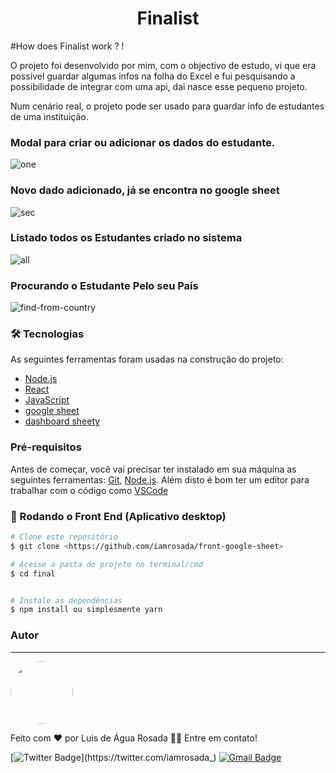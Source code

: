 
<h1 align="center">Finalist</h1>

#How does Finalist work ? !

O projeto foi desenvolvido por mim, com o objectivo de estudo, vi que era possível guardar algumas infos na folha do Excel e fui pesquisando a possibilidade de integrar com uma api, dai nasce esse pequeno projeto.  

Num cenário real, o projeto pode ser usado para guardar info de estudantes de uma instituição.

### Modal para criar ou adicionar os dados do estudante.
![one](https://user-images.githubusercontent.com/59142372/174437678-0934b223-4230-43f7-ae51-a54cb58cc7a6.png)

### Novo dado adicionado, já se encontra no google sheet
![sec](https://user-images.githubusercontent.com/59142372/174437690-89cbd370-2e1b-4d92-a120-14afec3c4bf8.png)

### Listado todos os Estudantes criado no sistema
![all](https://user-images.githubusercontent.com/59142372/174437755-11dc2c30-af53-4496-9129-355de3bd9677.png)

### Procurando o Estudante Pelo seu País
![find-from-country](https://user-images.githubusercontent.com/59142372/174438038-e688bb93-8563-44dd-91c9-5a31ba89b0b3.png)


### 🛠 Tecnologias

As seguintes ferramentas foram usadas na construção do projeto:

- [Node.js](https://nodejs.org/en/)
- [React](https://pt-br.reactjs.org/)
- [JavaScript](https://developer.mozilla.org/pt-BR/docs/Web/JavaScript)
- [google sheet](https://sheetdb.io/)
- [dashboard sheety](https://dashboard.sheety.co/login)

### Pré-requisitos

Antes de começar, você vai precisar ter instalado em sua máquina as seguintes ferramentas:
[Git](https://git-scm.com), [Node.js](https://nodejs.org/en/).
Além disto é bom ter um editor para trabalhar com o código como [VSCode](https://code.visualstudio.com/)




### 🎲 Rodando o Front End (Aplicativo desktop)

```bash
# Clone este repositório
$ git clone <https://github.com/iamrosada/front-google-sheet>

# Acesse a pasta do projeto no terminal/cmd
$ cd final


# Instale as dependências
$ npm install ou simplesmente yarn

```

### Autor

---

 <img style="border-radius: 50%;" src="https://avatars.githubusercontent.com/u/59142372?v=4" width="100px;" alt=""/>
 <br />

Feito com ❤️ por Luis de Água Rosada 👋🏽 Entre em contato!

[![Twitter Badge](https://img.shields.io/badge/-@iamrosada_-1ca0f1?style=flat-square&labelColor=1ca0f1&logo=twitter&logoColor=white&link=https://twitter.com/iamrosada_)](https://twitter.com/iamrosada_)
[![Gmail Badge](https://img.shields.io/badge/-luisrosada@mail.ru-c14438?style=flat-square&logo=Gmail&logoColor=white&link=mailto:luisrosada@mail.ru)](mailto:luisrosada@mail.ru)
